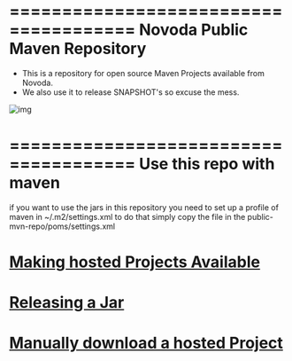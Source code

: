 ======================================
Novoda Public Maven Repository
======================================

- This is a repository for open source Maven Projects available from Novoda.
- We also use it to release SNAPSHOT's so excuse the mess.

![img](https://encrypted-tbn1.gstatic.com/images?q=tbn:ANd9GcSbT61gtbI8vDDV6phYN5ztFurC2Nm5kSaziPCtwfF76GX4Q4Nb)

======================================
Use this repo with maven
======================================

if you want to use the jars in this repository you need to set up a profile of maven in ~/.m2/settings.xml
to do that simply copy the file in the public-mvn-repo/poms/settings.xml

[Making hosted Projects Available](https://github.com/novoda/public-mvn-repo/wiki/Making-a-Project-Available)
======================================

[Releasing a Jar](https://github.com/novoda/public-mvn-repo/wiki/Releasing-a-Jar)
======================================

[Manually download a hosted Project](https://github.com/novoda/public-mvn-repo/wiki/Manual-Download-of-Projects)
======================================
